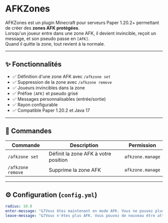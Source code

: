 # AFKZones

AFKZones est un plugin Minecraft pour serveurs Paper 1.20.2+ permettant de créer des **zones AFK protégées**.  
Lorsqu'un joueur entre dans une zone AFK, il devient invincible, reçoit un message, et son pseudo passe en `[AFK]`.  
Quand il quitte la zone, tout revient à la normale.

---

## ✨ Fonctionnalités

- ✅ Définition d'une zone AFK avec `/afkzone set`
- ✅ Suppression de la zone avec `/afkzone remove`
- ✅ Joueurs invincibles dans la zone
- ✅ Préfixe `[AFK]` et pseudo grisé
- ✅ Messages personnalisables (entrée/sortie)
- ✅ Rayon configurable
- ✅ Compatible Paper 1.20.2 et Java 17

---

## 🧪 Commandes

| Commande              | Description                                 | Permission         |
|-----------------------|---------------------------------------------|---------------------|
| `/afkzone set`        | Définit la zone AFK à votre position        | `afkzone.manage`    |
| `/afkzone remove`     | Supprime la zone AFK                        | `afkzone.manage`    |

---

## ⚙️ Configuration (`config.yml`)

```yaml
radius: 10.0
enter-message: "&7Vous êtes maintenant en mode AFK. Vous ne pouvez plus subir de dégâts."
leave-message: "&7Vous n'êtes plus AFK. Vous pouvez de nouveau être attaqué."

